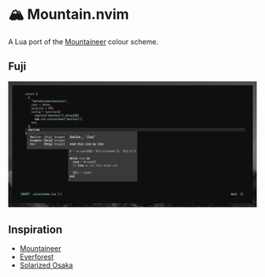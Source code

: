 # 🏔️ Mountain.nvim

A Lua port of the [Mountaineer](https://github.com/TheNiteCoder/mountaineer.vim)
colour scheme.

## Fuji

![Fuji Style](./assets/fuji.png)

## Inspiration

- [Mountaineer](https://github.com/TheNiteCoder/mountaineer.vim)
- [Everforest](https://github.com/neanias/everforest-nvim)
- [Solarized Osaka](https://github.com/craftzdog/solarized-osaka.nvim)
